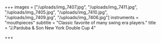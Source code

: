 +++
images = ["/uploads/img_7407.jpg", "/uploads/img_7411.jpg", "/uploads/img_7405.jpg", "/uploads/img_7410.jpg", "/uploads/img_7409.jpg", "/uploads/img_7406.jpg"]
instruments = "mouthpieces"
subtitle = "Classic favorite of many swing era players."
title = "J.Parduba & Son New York Double Cup 4"

+++
